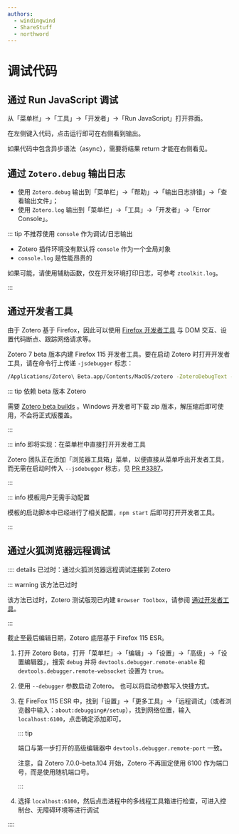 ```yaml
---
authors:
  - windingwind
  - ShareStuff
  - northword
---
```


# 调试代码

## 通过 Run JavaScript 调试

从「菜单栏」->「工具」->「开发者」->「Run JavaScript」打开界面。

在左侧键入代码，点击运行即可在右侧看到输出。

如果代码中包含异步语法（async），需要将结果 return 才能在右侧看见。

## 通过 `Zotero.debug` 输出日志

- 使用 `Zotero.debug` 输出到「菜单栏」->「帮助」->「输出日志排错」->「查看输出文件」；
- 使用 `Zotero.log` 输出到「菜单栏」->「工具」->「开发者」->「Error Console」。

::: tip 不推荐使用 `console` 作为调试/日志输出

- Zotero 插件环境没有默认将 `console` 作为一个全局对象
- `console.log` 是性能昂贵的

如果可能，请使用辅助函数，仅在开发环境打印日志，可参考 `ztoolkit.log`。

:::

## 通过开发者工具

由于 Zotero 基于 Firefox，因此可以使用 [Firefox 开发者工具](https://developer.mozilla.org/zh-CN/docs/Learn/Common_questions/What_are_browser_developer_tools) 与 DOM 交互、设置代码断点、跟踪网络请求等。

Zotero 7 beta 版本内建 Firefox 115 开发者工具。要在启动 Zotero 时打开开发者工具，请在命令行上传递 `-jsdebugger` 标志：

```bash
/Applications/Zotero\ Beta.app/Contents/MacOS/zotero -ZoteroDebugText -jsdebugger
```

::: tip 依赖 beta 版本 Zotero

需要 [Zotero beta builds](https://www.zotero.org/support/beta_builds) 。Windows 开发者可下载 zip 版本，解压缩后即可使用，不会将正式版覆盖。

:::

::: info 即将实现：在菜单栏中直接打开开发者工具

Zotero 团队正在添加「浏览器工具箱」菜单，以便直接从菜单呼出开发者工具，而无需在启动时传入 `--jsdebugger` 标志，见 [PR #3387](https://github.com/zotero/zotero/pull/3387)。

:::

::: info 模板用户无需手动配置

模板的启动脚本中已经进行了相关配置，`npm start` 后即可打开开发者工具。

:::

## 通过火狐浏览器远程调试<Badge text='已弃用' />

:::: details 已过时：通过火狐浏览器远程调试连接到 Zotero

::: warning 该方法已过时

该方法已过时，Zotero 测试版现已内建 `Browser Toolbox`，请参阅 [通过开发者工具](#通过开发者工具)。

:::

截止至最后编辑日期，Zotero 底层基于 Firefox 115 ESR。

1. 打开 Zotero Beta，打开「菜单栏」->「编辑」->「设置」->「高级」->「设置编辑器」，搜索 `debug` 并将 `devtools.debugger.remote-enable` 和 `devtools.debugger.remote-websocket` 设置为 `true`。

2. 使用 `--debugger` 参数启动 Zotero。
   也可以将启动参数写入快捷方式。

3. 在 FireFox 115 ESR 中，找到「设置」->「更多工具」->「远程调试」（或者浏览器中输入：`about:debugging#/setup`），找到网络位置，输入 `localhost:6100`，点击确定添加即可。

   ::: tip

   端口与第一步打开的高级编辑器中 `devtools.debugger.remote-port` 一致。

   注意，自 Zotero 7.0.0-beta.104 开始，Zotero 不再固定使用 6100 作为端口号，而是使用随机端口号。

   :::

4. 选择 `localhost:6100`，然后点击进程中的多线程工具箱进行检查，可进入控制台、无障碍环境等进行调试

::::
